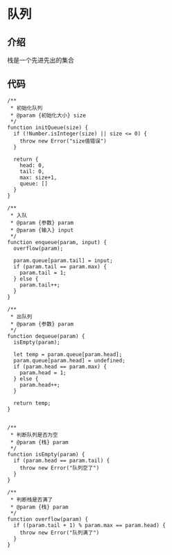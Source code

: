 # 队列

## 介绍
栈是一个先进先出的集合
## 代码
	/**
	 * 初始化队列
	 * @param {初始化大小} size 
	 */
	function initQueue(size) {
	  if (!Number.isInteger(size) || size <= 0) {
	    throw new Error("size值错误")
	  }
	
	  return {
	    head: 0,
	    tail: 0,
	    max: size+1,
	    queue: []
	  }
	}
	
	/**
	 * 入队
	 * @param {参数} param 
	 * @param {输入} input 
	 */
	function enqueue(param, input) {
	  overflow(param);
	
	  param.queue[param.tail] = input;
	  if (param.tail == param.max) {
	    param.tail = 1;
	  } else {
	    param.tail++;
	  }
	}
	
	/**
	 * 出队列
	 * @param {参数} param 
	 */
	function dequeue(param) {
	  isEmpty(param);
	
	  let temp = param.queue[param.head];
	  param.queue[param.head] = undefined;
	  if (param.head == param.max) {
	    param.head = 1;
	  } else {
	    param.head++;
	  }
	
	  return temp;
	}
	
	
	/**
	 * 判断队列是否为空
	 * @param {栈} param 
	 */
	function isEmpty(param) {
	  if (param.head == param.tail) {
	    throw new Error("队列空了")
	  }
	}
	
	/**
	 * 判断栈是否满了
	 * @param {栈} param 
	 */
	function overflow(param) {
	  if ((param.tail + 1) % param.max == param.head) {
	    throw new Error("队列满了")
	  }
	}